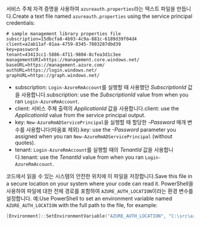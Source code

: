 <span data-ttu-id="4111b-101">서비스 주체 자격 증명을 사용하여 `azureauth.properties`라는 텍스트 파일을 만듭니다.</span><span class="sxs-lookup"><span data-stu-id="4111b-101">Create a text file named `azureauth.properties` using the service principal credentials:</span></span>

```plaintext
# sample management library properties file
subscription=15dbcfa8-4b93-4c9a-881c-6189d39f04d4
client=a2ab11af-01aa-4759-8345-7803287dbd39
key=password
tenant=43413cc1-5886-4711-9804-8cfea3d1c3ee
managementURI=https://management.core.windows.net/
baseURL=https://management.azure.com/
authURL=https://login.windows.net/
graphURL=https://graph.windows.net/
```

- <span data-ttu-id="4111b-102">subscription: `Login-AzureRmAccount`를 실행할 때 사용했던 *SubscriptionId* 값을 사용합니다.</span><span class="sxs-lookup"><span data-stu-id="4111b-102">subscription: use the *SubscriptionId* value from when you ran `Login-AzureRmAccount`.</span></span>
- <span data-ttu-id="4111b-103">client: 서비스 주체 출력의 *ApplicationId* 값을 사용합니다.</span><span class="sxs-lookup"><span data-stu-id="4111b-103">client: use the *ApplicationId* value from the service principal output.</span></span>
- <span data-ttu-id="4111b-104">key: `New-AzureRmADServicePrincipal`을 실행할 때 할당한 *-Password* 매개 변수를 사용합니다(따옴표 제외).</span><span class="sxs-lookup"><span data-stu-id="4111b-104">key: use the *-Password* parameter you assigned when you ran `New-AzureRmADServicePrincipal` (without quotes).</span></span>
- <span data-ttu-id="4111b-105">tenant: `Login-AzureRmAccount`를 실행할 때의 *TenantId* 값을 사용합니다.</span><span class="sxs-lookup"><span data-stu-id="4111b-105">tenant: use the *TenantId* value from when you ran `Login-AzureRmAccount`.</span></span>

<span data-ttu-id="4111b-106">코드에서 읽을 수 있는 시스템의 안전한 위치에 이 파일을 저장합니다.</span><span class="sxs-lookup"><span data-stu-id="4111b-106">Save this file in a secure location on your system where your code can read it.</span></span> <span data-ttu-id="4111b-107">PowerShell을 사용하여 파일에 대한 전체 경로를 포함하여 `AZURE_AUTH_LOCATION`이라는 환경 변수를 설정합니다. 예:</span><span class="sxs-lookup"><span data-stu-id="4111b-107">Use PowerShell to set an environment variable named `AZURE_AUTH_LOCATION` with the full path to the file, for example:</span></span>

```powershell
[Environment]::SetEnvironmentVariable("AZURE_AUTH_LOCATION", "C:\src\azureauth.properties", "User")
```
